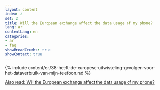 ```yaml
---
layout: content
index: 2
set: 2
title: Will the European exchange affect the data usage of my phone?
lang: ar
contentLang: en
categories:
- ar
- faq
showBreadCrumbs: true
showContact: true
---
```

{% include content/en/38-heeft-de-europese-uitwisseling-gevolgen-voor-het-dataverbruik-van-mijn-telefoon.md %}

[Also read: Will the European exchange affect the data usage of my phone?](/ar/faq/38-heeft-de-europese-uitwisseling-gevolgen-voor-het-dataverbruik-van-mijn-telefoon/)
